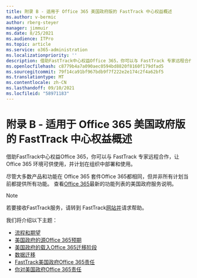 ```yaml
---
title: 附录 B - 适用于 Office 365 美国政府版的 FastTrack 中心权益概述
ms.author: v-bermic
author: rberg-steyer
manager: jimmuir
ms.date: 8/25/2021
ms.audience: ITPro
ms.topic: article
ms.service: o365-administration
ms.localizationpriority: ''
description: 借助FastTrack中心权益Office 365，你可以与 FastTrack 专家远程合作，让 Office 365 环境可供使用，并计划在组织中部署和使用。
ms.openlocfilehash: c8779b4a7a090aec0594bd8820f8160f179dfad5
ms.sourcegitcommit: 79f14ca91bf967bdb9f7f222e2e174c2f4a62bf5
ms.translationtype: MT
ms.contentlocale: zh-CN
ms.lasthandoff: 09/10/2021
ms.locfileid: "58971183"
---
```

# <a name="appendix-b---fasttrack-center-benefit-overview-for-office-365-us-government"></a>附录 B - 适用于 Office 365 美国政府版的 FastTrack 中心权益概述

借助FastTrack中心权益Office 365，你可以与 FastTrack 专家远程合作，让 Office 365 环境可供使用，并计划在组织中部署和使用。 
  
尽管大多数产品和功能在 Office 365 套件Office 365都相同，但并非所有计划当前都提供所有功能。 查看[Office 365](https://aka.ms/aboutgovcloud)最新的功能列表的美国政府服务说明。

> [!NOTE]
> 若要接收FastTrack服务，请转到 FastTrack[网站并](https://go.microsoft.com/fwlink/?linkid=780698)请求帮助。  

我们将介绍以下主题：
- [流程和期望](process-and-expectations.md) 
- [美国政府的源Office 365预期](US-Gov-appendix-source-environment-expectations.md)   
- [美国政府的载入Office 365迁移阶段](US-Gov-appendix-onboarding-and-migration.md)
- [数据迁移](data-migration.md)    
- [FastTrack美国政府Office 365责任](US-Gov-appendix-fasttrack-responsibilities.md)   
- [你对美国政府Office 365责任](US-Gov-appendix-your-responsibilities.md)    

